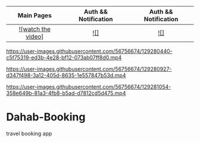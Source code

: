 
| Main Pages | Auth && Notification |Auth && Notification |
|:-------------------------------------:|:-------------------------------------:|:-------------------------------------:|
|[![watch the video]](https://user-images.githubusercontent.com/56756674/129280367-df261a36-252d-43d4-8557-14ae305875a0.mp4)|[![]](https://user-images.githubusercontent.com/56756674/129280367-df261a36-252d-43d4-8557-14ae305875a0.mp4)|[![]](https://user-images.githubusercontent.com/56756674/129280409-6749fd58-5af0-4b09-9e25-33ea07c6d18e.mp4)|










https://user-images.githubusercontent.com/56756674/129280440-c5f75319-ed3b-4e28-bf12-073ab07ff8d0.mp4



https://user-images.githubusercontent.com/56756674/129280927-d347f498-3a12-405d-8635-1e557847b53d.mp4



https://user-images.githubusercontent.com/56756674/129281054-358e649b-81a3-4fb8-b5ad-d7812cd5d475.mp4

# Dahab-Booking
travel booking app
